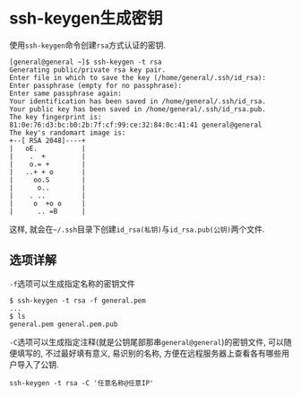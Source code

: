 # ssh-keygen生成密钥

使用`ssh-keygen`命令创建`rsa`方式认证的密钥.

```
[general@general ~]$ ssh-keygen -t rsa
Generating public/private rsa key pair.
Enter file in which to save the key (/home/general/.ssh/id_rsa):
Enter passphrase (empty for no passphrase):
Enter same passphrase again:
Your identification has been saved in /home/general/.ssh/id_rsa.
Your public key has been saved in /home/general/.ssh/id_rsa.pub.
The key fingerprint is:
81:0e:76:d3:bc:b0:2b:7f:cf:99:ce:32:84:0c:41:41 general@general
The key's randomart image is:
+--[ RSA 2048]----+
|   oE.           |
|    .  +         |
|    o.= +        |
|   ..+ + o       |
|     oo.S        |
|      o..        |
|    . ..         |
|     o  +o o     |
|      .. =B      |

```

这样, 就会在`~/.ssh`目录下创建`id_rsa(私钥)`与`id_rsa.pub(公钥)`两个文件.

## 选项详解

`-f`选项可以生成指定名称的密钥文件

```
$ ssh-keygen -t rsa -f general.pem
...
$ ls
general.pem general.pem.pub
```

`-C`选项可以生成指定注释(就是公钥尾部那串`general@general`)的密钥文件, 可以随便填写的, 不过最好填有意义, 易识别的名称, 方便在远程服务器上查看各有哪些用户导入了公钥.

```
ssh-keygen -t rsa -C '任意名称@任意IP'
```

